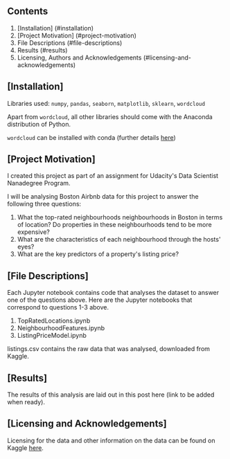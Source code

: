 ## Contents
1. [Installation] (#installation)
2. [Project Motivation] (#project-motivation)
3. File Descriptions (#file-descriptions)
4. Results (#results)
5. Licensing, Authors and Acknowledgements (#licensing-and-acknowledgements)

## [Installation]
Libraries used: `numpy`, `pandas`, `seaborn`, `matplotlib`, `sklearn`, `wordcloud`

Apart from `wordcloud`, all other libraries should come with the Anaconda distribution of Python. 

`wordcloud` can be installed with conda (further details [here](https://anaconda.org/conda-forge/wordcloud))

## [Project Motivation]
I created this project as part of an assignment for Udacity's Data Scientist Nanadegree Program. 

I will be analysing Boston Airbnb data for this project to answer the following three questions:
1. What the top-rated neighbourhoods neighbourhoods in Boston in terms of location? Do properties in these neighbourhoods tend to be more expensive?
2. What are the characteristics of each neighbourhood through the hosts' eyes?
3. What are the key predictors of a property's listing price?

## [File Descriptions]
Each Jupyter notebook contains code that analyses the dataset to answer one of the questions above. Here are the Jupyter notebooks that correspond to questions 1-3 above.
1. TopRatedLocations.ipynb
2. NeighbourhoodFeatures.ipynb
3. ListingPriceModel.ipynb

listings.csv contains the raw data that was analysed, downloaded from Kaggle.

## [Results]
The results of this analysis are laid out in this post here (link to be added when ready).

  ## [Licensing and Acknowledgements]
Licensing for the data and other information on the data can be found on Kaggle [here](https://www.kaggle.com/airbnb/boston). 

